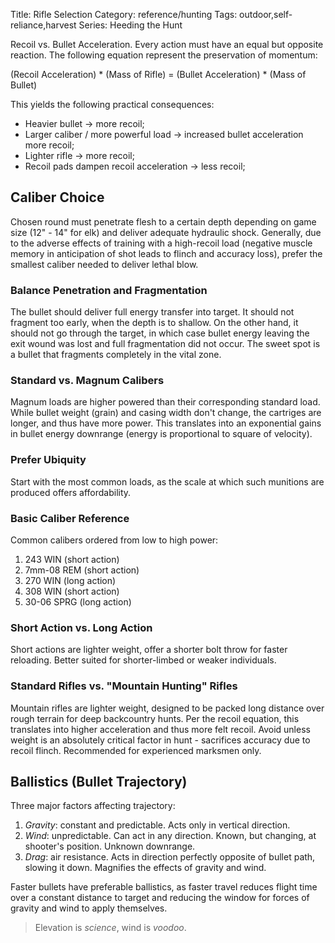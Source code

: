 Title: Rifle Selection
Category: reference/hunting
Tags: outdoor,self-reliance,harvest
Series: Heeding the Hunt

Recoil vs. Bullet Acceleration. Every action must have an equal but opposite reaction. The following equation represent the preservation of momentum:

(Recoil Acceleration) * (Mass of Rifle) = (Bullet Acceleration) * (Mass of Bullet)

This yields the following practical consequences:
- Heavier bullet <span>&#8594;</span> more recoil;
- Larger caliber / more powerful load <span>&#8594;</span> increased bullet acceleration more recoil;
- Lighter rifle <span>&#8594;</span> more recoil;
- Recoil pads dampen recoil acceleration <span>&#8594;</span> less recoil;

## Caliber Choice
Chosen round must penetrate flesh to a certain depth depending on game size (12" - 14" for elk) and deliver adequate hydraulic shock. Generally, due to the adverse effects of training with a high-recoil load (negative muscle memory in anticipation of shot leads to flinch and accuracy loss), prefer the smallest caliber needed to deliver lethal blow.

### Balance Penetration and Fragmentation
The bullet should deliver full energy transfer into target. It should not fragment too early, when the depth is to shallow. On the other hand, it should not go through the target, in which case bullet energy leaving the exit wound was lost and full fragmentation did not occur. The sweet spot is a bullet that fragments completely in the vital zone. 

### Standard vs. Magnum Calibers
Magnum loads are higher powered than their corresponding standard load. While bullet weight (grain) and casing width don't change, the cartriges are longer, and thus have more power. This translates into an exponential gains in bullet energy downrange (energy is proportional to square of velocity).

### Prefer Ubiquity
Start with the most common loads, as the scale at which such munitions are produced offers affordability. 

### Basic Caliber Reference
Common calibers ordered from low to high power:
1. 243 WIN (short action)
2. 7mm-08 REM (short action)
3. 270 WIN (long action)
4. 308 WIN (short action)
5. 30-06 SPRG (long action)

### Short Action vs. Long Action
Short actions are lighter weight, offer a shorter bolt throw for faster reloading. Better suited for shorter-limbed or weaker individuals. 

### Standard Rifles vs. "Mountain Hunting" Rifles
Mountain rifles are lighter weight, designed to be packed long distance over rough terrain for deep backcountry hunts. Per the recoil equation, this translates into higher acceleration and thus more felt recoil. Avoid unless weight is an absolutely critical factor in hunt - sacrifices accuracy due to recoil flinch. Recommended for experienced marksmen only.

## Ballistics (Bullet Trajectory)
Three major factors affecting trajectory:
1. *Gravity*: constant and predictable. Acts only in vertical direction.
2. *Wind*: unpredictable. Can act in any direction. Known, but changing, at shooter's position. Unknown downrange.
3. *Drag*: air resistance. Acts in direction perfectly opposite of bullet path, slowing it down. Magnifies the effects of gravity and wind.

Faster bullets have preferable ballistics, as faster travel reduces flight time over a constant distance to target and reducing the window for forces of gravity and wind to apply themselves.

> Elevation is _science_, wind is _voodoo_.


